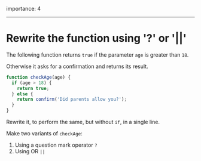 importance: 4

---

# Rewrite the function using '?' or '||'

The following function returns `true` if the parameter `age` is greater than `18`.

Otherwise it asks for a confirmation and returns its result.

```js
function checkAge(age) {
  if (age > 18) {
    return true;
  } else {
    return confirm('Did parents allow you?');
  }
}
```

Rewrite it, to perform the same, but without `if`, in a single line.

Make two variants of `checkAge`:

1. Using a question mark operator `?`
2. Using OR `||`
